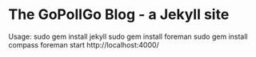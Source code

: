 # The GoPollGo Blog - a Jekyll site
Usage:
    sudo gem install jekyll
    sudo gem install foreman
    sudo gem install compass
    foreman start
    http://localhost:4000/